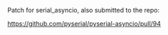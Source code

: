 Patch for serial_asyncio, also submitted to the repo:

https://github.com/pyserial/pyserial-asyncio/pull/94
